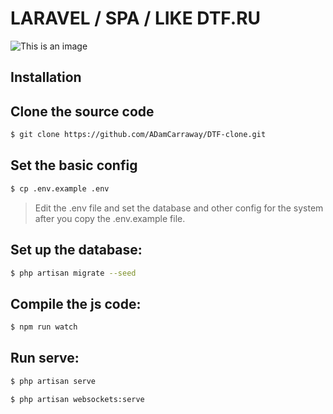 # LARAVEL / SPA / LIKE DTF.RU

![This is an image](https://i.imgur.com/awuEpIX.png)

## Installation

## Clone the source code
```bash
$ git clone https://github.com/ADamCarraway/DTF-clone.git
```
## Set the basic config
```bash
$ cp .env.example .env
```
> Edit the .env file and set the database and other config for the system after you copy the .env.example file.

## Set up the database:
```bash
$ php artisan migrate --seed
```

## Compile the js code:
```bash
$ npm run watch
```

## Run serve:
```bash
$ php artisan serve

$ php artisan websockets:serve
```
